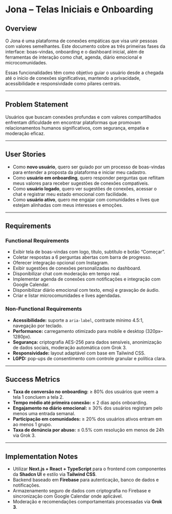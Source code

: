 # Jona – Telas Iniciais e Onboarding

## Overview

O Jona é uma plataforma de conexões empáticas que visa unir pessoas com valores semelhantes. Este documento cobre as três primeiras fases da interface: boas-vindas, onboarding e o dashboard inicial, além de ferramentas de interação como chat, agenda, diário emocional e microcomunidades.

Essas funcionalidades têm como objetivo guiar o usuário desde a chegada até o início de conexões significativas, mantendo a privacidade, acessibilidade e responsividade como pilares centrais.

---

## Problem Statement

Usuários que buscam conexões profundas e com valores compartilhados enfrentam dificuldade em encontrar plataformas que promovam relacionamentos humanos significativos, com segurança, empatia e moderação eficaz.

---

## User Stories

* Como **novo usuário**, quero ser guiado por um processo de boas-vindas para entender a proposta da plataforma e iniciar meu cadastro.
* Como **usuário em onboarding**, quero responder perguntas que reflitam meus valores para receber sugestões de conexões compatíveis.
* Como **usuário logado**, quero ver sugestões de conexões, acessar o chat e registrar meu estado emocional com facilidade.
* Como **usuário ativo**, quero me engajar com comunidades e lives que estejam alinhadas com meus interesses e emoções.

---

## Requirements

### Functional Requirements

* Exibir tela de boas-vindas com logo, título, subtítulo e botão “Começar”.
* Coletar respostas a 6 perguntas abertas com barra de progresso.
* Oferecer integração opcional com Instagram.
* Exibir sugestões de conexões personalizadas no dashboard.
* Disponibilizar chat com moderação em tempo real.
* Implementar agenda de conexões com notificações e integração com Google Calendar.
* Disponibilizar diário emocional com texto, emoji e gravação de áudio.
* Criar e listar microcomunidades e lives agendadas.

### Non-Functional Requirements

* **Acessibilidade:** suporte a `aria-label`, contraste mínimo 4.5:1, navegação por teclado.
* **Performance:** carregamento otimizado para mobile e desktop (320px–1280px).
* **Segurança:** criptografia AES-256 para dados sensíveis, anonimização de dados sociais, moderação automática com Grok 3.
* **Responsividade:** layout adaptável com base em Tailwind CSS.
* **LGPD:** pop-ups de consentimento com controle granular e política clara.

---

## Success Metrics

* **Taxa de conversão no onboarding:** ≥ 80% dos usuários que veem a tela 1 concluem a tela 2.
* **Tempo médio até primeira conexão:** ≤ 2 dias após onboarding.
* **Engajamento no diário emocional:** ≥ 30% dos usuários registram pelo menos uma entrada semanal.
* **Participação em comunidades:** ≥ 20% dos usuários ativos entram em ao menos 1 grupo.
* **Taxa de denúncia por abuso:** ≤ 0.5% com resolução em menos de 24h via Grok 3.

---

## Implementation Notes

* Utilizar **Next.js + React + TypeScript** para o frontend com componentes da **Shadcn UI** e estilo via **Tailwind CSS**.
* Backend baseado em **Firebase** para autenticação, banco de dados e notificações.
* Armazenamento seguro de dados com criptografia no Firebase e sincronização com Google Calendar onde aplicável.
* Moderação e recomendações comportamentais processadas via **Grok 3**.
